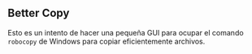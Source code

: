 ## Better Copy

Esto es un intento de hacer una pequeña GUI para ocupar el comando `robocopy` de Windows para copiar eficientemente archivos. 
